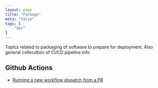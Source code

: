 ```yaml
---
layout: page
title: "Package"
meta: "false"
tags: [
    "dev"
]
---
```

Topics related to packaging of software to prepare for deployment.  Also general collecdtion of CI/CD pipeline info

## Github Actions

- [Running a new workflow dispatch from a PR](https://stackoverflow.com/questions/63362126/github-actions-how-to-run-a-workflow-created-on-a-non-master-branch-from-the-wo)